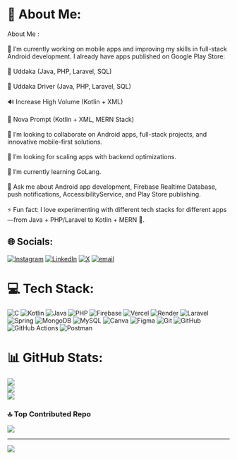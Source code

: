 # 💫 About Me:
About Me :<br><br>🔭 I’m currently working on mobile apps and improving my skills in full-stack Android development. I already have apps published on Google Play Store:<br><br>📱 Uddaka (Java, PHP, Laravel, SQL)<br><br>🚗 Uddaka Driver (Java, PHP, Laravel, SQL)<br><br>🔊 Increase High Volume (Kotlin + XML)<br><br>📝 Nova Prompt (Kotlin + XML, MERN Stack)<br><br>🤝 I’m looking to collaborate on Android apps, full-stack projects, and innovative mobile-first solutions.<br><br>🫱 I’m looking for  scaling apps with backend optimizations.<br><br>🌱 I’m currently learning GoLang.<br><br>💬 Ask me about Android app development, Firebase Realtime Database, push notifications, AccessibilityService, and Play Store publishing.<br><br>⚡ Fun fact: I love experimenting with different tech stacks for different apps—from Java + PHP/Laravel to Kotlin + MERN 🚀.


## 🌐 Socials:
[![Instagram](https://img.shields.io/badge/Instagram-%23E4405F.svg?logo=Instagram&logoColor=white)](https://instagram.com/anurag_shrivastav001) [![LinkedIn](https://img.shields.io/badge/LinkedIn-%230077B5.svg?logo=linkedin&logoColor=white)](https://www.linkedin.com/in/anurag-shrivastav-b7a616327/) [![X](https://img.shields.io/badge/X-black.svg?logo=X&logoColor=white)](https://x.com/@AnuragShri23069) [![email](https://img.shields.io/badge/Email-D14836?logo=gmail&logoColor=white)](mailto:anurag13360@gmail.com) 

# 💻 Tech Stack:
![C](https://img.shields.io/badge/c-%2300599C.svg?style=for-the-badge&logo=c&logoColor=white) ![Kotlin](https://img.shields.io/badge/kotlin-%237F52FF.svg?style=for-the-badge&logo=kotlin&logoColor=white) ![Java](https://img.shields.io/badge/java-%23ED8B00.svg?style=for-the-badge&logo=openjdk&logoColor=white) ![PHP](https://img.shields.io/badge/php-%23777BB4.svg?style=for-the-badge&logo=php&logoColor=white) ![Firebase](https://img.shields.io/badge/firebase-%23039BE5.svg?style=for-the-badge&logo=firebase) ![Vercel](https://img.shields.io/badge/vercel-%23000000.svg?style=for-the-badge&logo=vercel&logoColor=white) ![Render](https://img.shields.io/badge/Render-%46E3B7.svg?style=for-the-badge&logo=render&logoColor=white) ![Laravel](https://img.shields.io/badge/laravel-%23FF2D20.svg?style=for-the-badge&logo=laravel&logoColor=white) ![Spring](https://img.shields.io/badge/spring-%236DB33F.svg?style=for-the-badge&logo=spring&logoColor=white) ![MongoDB](https://img.shields.io/badge/MongoDB-%234ea94b.svg?style=for-the-badge&logo=mongodb&logoColor=white) ![MySQL](https://img.shields.io/badge/mysql-4479A1.svg?style=for-the-badge&logo=mysql&logoColor=white) ![Canva](https://img.shields.io/badge/Canva-%2300C4CC.svg?style=for-the-badge&logo=Canva&logoColor=white) ![Figma](https://img.shields.io/badge/figma-%23F24E1E.svg?style=for-the-badge&logo=figma&logoColor=white) ![Git](https://img.shields.io/badge/git-%23F05033.svg?style=for-the-badge&logo=git&logoColor=white) ![GitHub](https://img.shields.io/badge/github-%23121011.svg?style=for-the-badge&logo=github&logoColor=white) ![GitHub Actions](https://img.shields.io/badge/github%20actions-%232671E5.svg?style=for-the-badge&logo=githubactions&logoColor=white) ![Postman](https://img.shields.io/badge/Postman-FF6C37?style=for-the-badge&logo=postman&logoColor=white)
# 📊 GitHub Stats:
![](https://github-readme-stats.vercel.app/api?username=Anurag-spec1&theme=tokyonight&hide_border=false&include_all_commits=true&count_private=false)<br/>
![](https://nirzak-streak-stats.vercel.app/?user=Anurag-spec1&theme=tokyonight&hide_border=false)<br/>
![](https://github-readme-stats.vercel.app/api/top-langs/?username=Anurag-spec1&theme=tokyonight&hide_border=false&include_all_commits=true&count_private=false&layout=compact)

### 🔝 Top Contributed Repo
![](https://github-contributor-stats.vercel.app/api?username=Anurag-spec1&limit=5&theme=gruvbox&combine_all_yearly_contributions=true)

---
[![](https://visitcount.itsvg.in/api?id=Anurag-spec1&icon=8&color=0)](https://visitcount.itsvg.in)

<!-- Proudly created with GPRM ( https://gprm.itsvg.in ) -->
